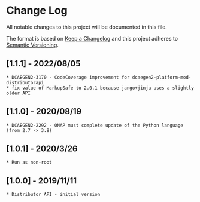 # Change Log
All notable changes to this project will be documented in this file.

The format is based on [Keep a Changelog](http://keepachangelog.com/)
and this project adheres to [Semantic Versioning](http://semver.org/).

## [1.1.1] - 2022/08/05
    * DCAEGEN2-3170 - CodeCoverage improvement for dcaegen2-platform-mod-distributorapi
    * fix value of MarkupSafe to 2.0.1 because jango+jinja uses a slightly older API

## [1.1.0] - 2020/08/19
    * DCAEGEN2-2292 - ONAP must complete update of the Python language (from 2.7 -> 3.8)

## [1.0.1] - 2020/3/26
    * Run as non-root

## [1.0.0] - 2019/11/11
    * Distributor API - initial version
